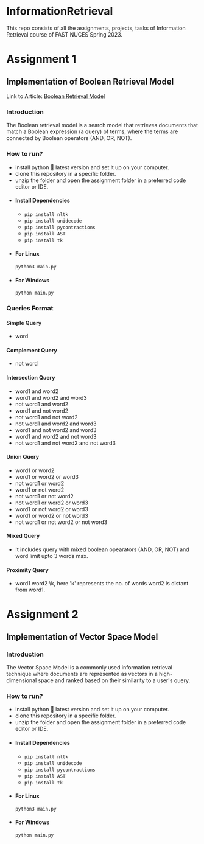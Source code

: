 # InformationRetrieval
This repo consists of all the assignments, projects, tasks of Information Retrieval course of FAST NUCES Spring 2023.

# Assignment 1
## Implementation of Boolean Retrieval Model
Link to Article: [Boolean Retrieval Model](https://medium.com/@syed.faheem.official/how-to-implement-the-boolean-retrieval-model-610e2776f2b6)

### Introduction
The Boolean retrieval model is a search model that retrieves documents that match a Boolean expression (a query) of terms, where the terms are connected by Boolean operators (AND, OR, NOT).

### How to run?
* install python 🐍 latest version and set it up on your computer.
* clone this repository in a specific folder.
* unzip the folder and open the assignment folder in a preferred code editor or IDE.
* #### Install Dependencies 
  * `pip install nltk`
  * `pip install unidecode`
  * `pip install pycontractions`
  * `pip install AST`
  * `pip install tk`
* #### For Linux
  `python3 main.py`
* #### For Windows
  `python main.py`
### Queries Format
#### Simple Query
* word
#### Complement Query
* not word
#### Intersection Query
* word1 and word2
* word1 and word2 and word3
* not word1 and word2
* word1 and not word2
* not word1 and not word2
* not word1 and word2 and word3
* word1 and not word2 and word3
* word1 and word2 and not word3
* not word1 and not word2 and not word3
#### Union Query
* word1 or word2
* word1 or word2 or word3
* not word1 or word2
* word1 or not word2
* not word1 or not word2
* not word1 or word2 or word3
* word1 or not word2 or word3
* word1 or word2 or not word3
* not word1 or not word2 or not word3
#### Mixed Query
* It includes query with mixed boolean opearators (AND, OR, NOT) and word limit upto 3 words max.
#### Proximity Query
* word1 word2 \k, here 'k' represents the no. of words word2 is distant from word1.


# Assignment 2
## Implementation of Vector Space Model

### Introduction
The Vector Space Model is a commonly used information retrieval technique where documents are represented as vectors in a high-dimensional space and ranked based on their similarity to a user's query.

### How to run?
* install python 🐍 latest version and set it up on your computer.
* clone this repository in a specific folder.
* unzip the folder and open the assignment folder in a preferred code editor or IDE.
* #### Install Dependencies 
  * `pip install nltk`
  * `pip install unidecode`
  * `pip install pycontractions`
  * `pip install AST`
  * `pip install tk`
* #### For Linux
  `python3 main.py`
* #### For Windows
  `python main.py`
